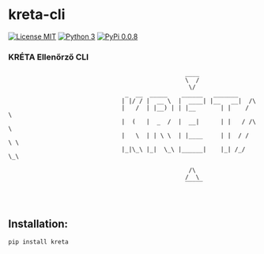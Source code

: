 # kreta-cli
[![License MIT](https://img.shields.io/badge/License-MIT-brightgreen?style=for-the-badge)](https://mit-license.org/)
[![Python 3](https://img.shields.io/badge/Python-3-blue?style=for-the-badge)](https://www.python.org/)
[![PyPi 0.0.8](https://img.shields.io/badge/PyPi-0.0.8-blue?style=for-the-badge)](https://pypi.org/project/kreta/)

### KRÉTA Ellenőrző CLI

```
                                                  ____
                                                  \  /
                                                   \/
                                 _  __  _____    ______   _______
                                | |/ / |  __ \  |  ____| |__   __|  /\
                                |   /  | |__) | | |__       | |    /  \
                                |  (   |  _  /  |  __|      | |   / /\ \
                                |   \  | | \ \  | |____     | |  / /  \ \
                                |_|\_\ |_|  \_\ |______|    |_| /_/    \_\
                                                    
                                                   /\
                                                  /  \
                                                  ̅ ̅ ̅ ̅ ̅
```

<br>

## Installation:
```
pip install kreta
```
